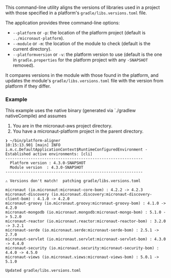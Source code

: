 This command-line utility aligns the versions of libraries used in a project with those specified in a platform's `gradle/libs.versions.toml` file.

The application provides three command-line options:

- `--platform` or `-p`: the location of the platform project (default is `../micronaut-platform`).
- `--module` or `-m`: the location of the module to check (default is the current directory).
- `--platformversion` or `-v`: the platform version to use (default is the one in `gradle.properties` for the platform project with any `-SNAPSHOT` removed).

It compares versions in the module with those found in the platform, and updates the module's `gradle/libs.versions.toml` file with the version from platform if they differ.

### Example

This example uses the native binary (generated via `./gradlew nativeCompile) and assumes

1. You are in the micronaut-aws project directory.
2. You have a micronaut-platform project in the parent directory.

```text
❯ ~/bin/platform-aligner
10:15:13.901 [main] INFO  i.m.c.DefaultApplicationContext$RuntimeConfiguredEnvironment - Established active environments: [cli]
------------------------------------------------------------
  Platform version : 4.3.0-SNAPSHOT
  Module version  : 4.3.0-SNAPSHOT
------------------------------------------------------------

⚠️ Versions don't match!  patching gradle/libs.versions.toml

micronaut (io.micronaut:micronaut-core-bom) : 4.2.2 -> 4.2.3
micronaut-discovery (io.micronaut.discovery:micronaut-discovery-client-bom) : 4.1.0 -> 4.2.0
micronaut-groovy (io.micronaut.groovy:micronaut-groovy-bom) : 4.1.0 -> 4.2.0
micronaut-mongodb (io.micronaut.mongodb:micronaut-mongo-bom) : 5.1.0 -> 5.2.0
micronaut-reactor (io.micronaut.reactor:micronaut-reactor-bom) : 3.2.0 -> 3.2.1
micronaut-serde (io.micronaut.serde:micronaut-serde-bom) : 2.5.1 -> 2.7.0
micronaut-servlet (io.micronaut.servlet:micronaut-servlet-bom) : 4.3.0 -> 4.4.0
micronaut-security (io.micronaut.security:micronaut-security-bom) : 4.4.0 -> 4.5.0
micronaut-views (io.micronaut.views:micronaut-views-bom) : 5.0.1 -> 5.1.0

Updated gradle/libs.versions.toml
```